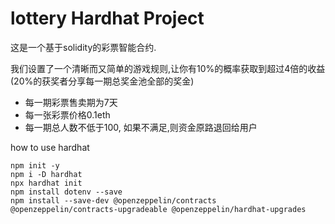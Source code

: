 # lottery Hardhat Project

这是一个基于solidity的彩票智能合约.

我们设置了一个清晰而又简单的游戏规则,让你有10%的概率获取到超过4倍的收益(20%的获奖者分享每一期总奖金池全部的奖金)

* 每一期彩票售卖期为7天
* 每一张彩票价格0.1eth
* 每一期总人数不低于100, 如果不满足,则资金原路退回给用户



how to use hardhat

``````shell
npm init -y 
npm i -D hardhat 
npx hardhat init
npm install dotenv --save
npm install --save-dev @openzeppelin/contracts @openzeppelin/contracts-upgradeable @openzeppelin/hardhat-upgrades 

``````
